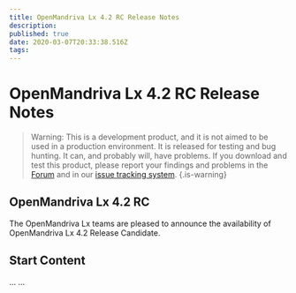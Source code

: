 ```yaml
---
title: OpenMandriva Lx 4.2 RC Release Notes
description: 
published: true
date: 2020-03-07T20:33:38.516Z
tags: 
---
```


# OpenMandriva Lx 4.2 RC Release Notes

> Warning: This is a development product, and it is not aimed to be used in a production environment. It is released for testing and bug hunting. It can, and probably will, have problems. If you download and test this product, please report your findings and problems in the [Forum](http://forum.openmandriva.org/) and in our [issue tracking system](http://issues.openmandriva.org/).
{.is-warning}


## OpenMandriva Lx 4.2 RC
The OpenMandriva Lx teams are pleased to announce the availability of OpenMandriva Lx 4.2 Release Candidate.


## Start Content
...
... 
